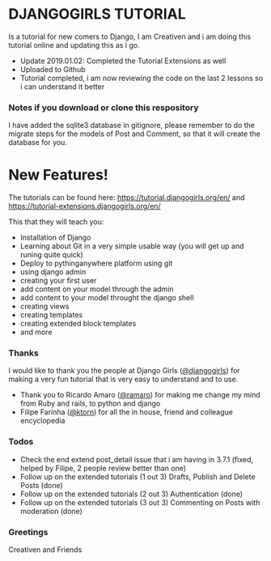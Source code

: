 # DJANGOGIRLS TUTORIAL

Is a tutorial for new comers to Django, I am Creativen and i am doing this tutorial online and updating this as i go.

- Update 2019.01.02: Completed the Tutorial Extensions as well
- Uploaded to Github
- Tutorial completed, i am now reviewing the code on the last 2 lessons so i can understand it better

### Notes if you download or clone this respository
I have added the sqlite3 database in gitignore, please remember to do the migrate steps for the models of Post and Comment, so that it will create the database for you.


# New Features!
The tutorials can be found here:
https://tutorial.djangogirls.org/en/ and 
https://tutorial-extensions.djangogirls.org/en/

This that they will teach you:
  - Installation of Django
  - Learning about Git in a very simple usable way (you will get up and runing quite quick)
  - Deploy to pythinganywhere platform using git
  - using django admin
  - creating your first user
  - add content on your model through the admin
  - add content to your model throught the django shell
  - creating views
  - creating templates
  - creating extended block templates
  - and more

### Thanks

I would like to thank you the people at Django Girls ([@djangogirls](https://github.com/djangogirls)) for making a very fun tutorial that is very easy to understand and to use.

- Thank you to Ricardo Amaro ([@ramaro](https://github.com/ramaro)) for making me change my mind from Ruby and rails, to python and django
- Filipe Farinha ([@ktorn](https://github.com/ktorn)) for all the in house, friend and colleague encyclopedia

### Todos

 - Check the end extend post_detail issue that i am having in 3.7.1 (fixed, helped by Filipe, 2 people review better than one)
 - Follow up on the extended tutorials (1 out 3) Drafts, Publish and Delete Posts (done)
 - Follow up on the extended tutorials (2 out 3) Authentication (done) 
 - Follow up on the extended tutorials (3 out 3) Commenting on Posts with moderation (done)

### Greetings
Creativen and Friends
